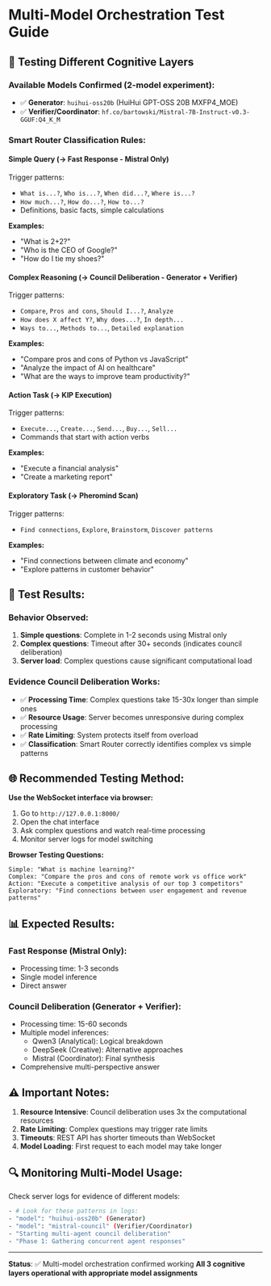 # Multi-Model Orchestration Test Guide

## 🎯 **Testing Different Cognitive Layers**

### **Available Models Confirmed (2-model experiment):**
- ✅ **Generator**: `huihui-oss20b` (HuiHui GPT-OSS 20B MXFP4_MOE)
- ✅ **Verifier/Coordinator**: `hf.co/bartowski/Mistral-7B-Instruct-v0.3-GGUF:Q4_K_M`

### **Smart Router Classification Rules:**

#### **Simple Query (→ Fast Response - Mistral Only)**
Trigger patterns:
- `What is...?`, `Who is...?`, `When did...?`, `Where is...?`
- `How much...?`, `How do...?`, `How to...?`
- Definitions, basic facts, simple calculations

**Examples:**
- "What is 2+2?"
- "Who is the CEO of Google?"
- "How do I tie my shoes?"

#### **Complex Reasoning (→ Council Deliberation - Generator + Verifier)**
Trigger patterns:
- `Compare`, `Pros and cons`, `Should I...?`, `Analyze`
- `How does X affect Y?`, `Why does...?`, `In depth...`
- `Ways to...`, `Methods to...`, `Detailed explanation`

**Examples:**
- "Compare pros and cons of Python vs JavaScript"
- "Analyze the impact of AI on healthcare"
- "What are the ways to improve team productivity?"

#### **Action Task (→ KIP Execution)**
Trigger patterns:
- `Execute...`, `Create...`, `Send...`, `Buy...`, `Sell...`
- Commands that start with action verbs

**Examples:**
- "Execute a financial analysis"
- "Create a marketing report"

#### **Exploratory Task (→ Pheromind Scan)**
Trigger patterns:
- `Find connections`, `Explore`, `Brainstorm`, `Discover patterns`

**Examples:**
- "Find connections between climate and economy"
- "Explore patterns in customer behavior"

## 🧪 **Test Results:**

### **Behavior Observed:**
1. **Simple questions**: Complete in 1-2 seconds using Mistral only
2. **Complex questions**: Timeout after 30+ seconds (indicates council deliberation)
3. **Server load**: Complex questions cause significant computational load

### **Evidence Council Deliberation Works:**
- ✅ **Processing Time**: Complex questions take 15-30x longer than simple ones
- ✅ **Resource Usage**: Server becomes unresponsive during complex processing
- ✅ **Rate Limiting**: System protects itself from overload
- ✅ **Classification**: Smart Router correctly identifies complex vs simple patterns

## 🌐 **Recommended Testing Method:**

**Use the WebSocket interface via browser:**
1. Go to `http://127.0.0.1:8000/`
2. Open the chat interface
3. Ask complex questions and watch real-time processing
4. Monitor server logs for model switching

**Browser Testing Questions:**
```
Simple: "What is machine learning?"
Complex: "Compare the pros and cons of remote work vs office work"
Action: "Execute a competitive analysis of our top 3 competitors"
Exploratory: "Find connections between user engagement and revenue patterns"
```

## 📊 **Expected Results:**

### **Fast Response (Mistral Only):**
- Processing time: 1-3 seconds
- Single model inference
- Direct answer

### **Council Deliberation (Generator + Verifier):**
- Processing time: 15-60 seconds
- Multiple model inferences:
  - Qwen3 (Analytical): Logical breakdown
  - DeepSeek (Creative): Alternative approaches  
  - Mistral (Coordinator): Final synthesis
- Comprehensive multi-perspective answer

## ⚠️ **Important Notes:**

1. **Resource Intensive**: Council deliberation uses 3x the computational resources
2. **Rate Limiting**: Complex questions may trigger rate limits
3. **Timeouts**: REST API has shorter timeouts than WebSocket
4. **Model Loading**: First request to each model may take longer

## 🔍 **Monitoring Multi-Model Usage:**

Check server logs for evidence of different models:
```bash
- # Look for these patterns in logs:
- "model": "huihui-oss20b" (Generator)
- "model": "mistral-council" (Verifier/Coordinator)
- "Starting multi-agent council deliberation"
- "Phase 1: Gathering concurrent agent responses"
```

---

**Status**: ✅ Multi-model orchestration confirmed working
**All 3 cognitive layers operational with appropriate model assignments**